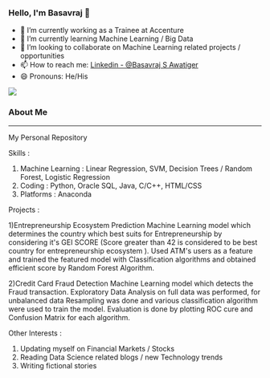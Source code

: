 ### Hello, I'm Basavraj 👋

- 🔭 I’m currently working as a Trainee at Accenture
- 🌱 I’m currently learning Machine Learning / Big Data 
- 👯 I’m looking to collaborate on Machine Learning related projects  / opportunities
- 📫 How to reach me: [Linkedin - @Basavraj S Awatiger](https://www.linkedin.com/in/basavrajsawatiger-1756ba14b/)
- 😄 Pronouns: He/His

<img src="https://github-readme-stats.vercel.app/api?username=Basavraj-collab&&show_icons=true&title_color=ffffff&icon_color=bb2acf&text_color=daf7dc&bg_color=191919">

### About Me
___________________________________________________________________________________________________________________________________________________________________________________

My Personal Repository

Skills :

  1. Machine Learning : Linear Regression, SVM, Decision Trees / Random Forest, Logistic Regression
  2. Coding           : Python, Oracle SQL, Java, C/C++, HTML/CSS
  3. Platforms        : Anaconda
 
Projects :

  1)Entrepreneurship Ecosystem Prediction 
     Machine Learning model which determines the country which best suits for Entrepreneurship by considering it's GEI SCORE (Score greater than 42 is considered to be best          country for entrepreneurship ecosystem ).
     Used ATM's users as a feature and trained the featured model with Classification algorithms and obtained efficient score by Random Forest Algorithm.

  2)Credit Card Fraud Detection
     Machine Learning model which detects the Fraud transaction. Exploratory Data Analysis on full data was performed, for unbalanced data Resampling was done and various            classification algorithm were used to train the model. 
     Evaluation is done by plotting ROC cure and Confusion Matrix for each algorithm.
  
Other Interests : 

1. Updating myself on Financial Markets / Stocks
2. Reading Data Science related blogs / new Technology trends
3. Writing fictional stories









